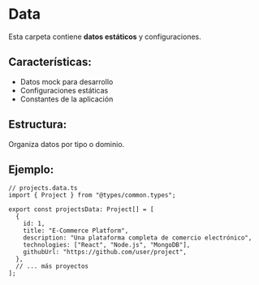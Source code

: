 # Data

Esta carpeta contiene **datos estáticos** y configuraciones.

## Características:

- Datos mock para desarrollo
- Configuraciones estáticas
- Constantes de la aplicación

## Estructura:

Organiza datos por tipo o dominio.

## Ejemplo:

```tsx
// projects.data.ts
import { Project } from "@types/common.types";

export const projectsData: Project[] = [
  {
    id: 1,
    title: "E-Commerce Platform",
    description: "Una plataforma completa de comercio electrónico",
    technologies: ["React", "Node.js", "MongoDB"],
    githubUrl: "https://github.com/user/project",
  },
  // ... más proyectos
];
```
